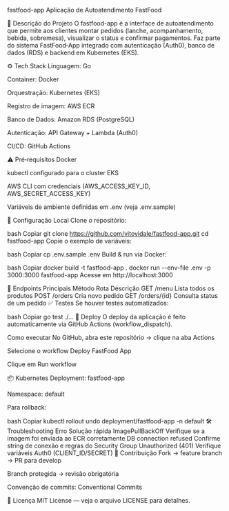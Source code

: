 fastfood-app
Aplicação de Autoatendimento FastFood

📄 Descrição do Projeto
O fastfood-app é a interface de autoatendimento que permite aos clientes montar pedidos (lanche, acompanhamento, bebida, sobremesa), visualizar o status e confirmar pagamentos. Faz parte do sistema FastFood‑App integrado com autenticação (Auth0), banco de dados (RDS) e backend em Kubernetes (EKS).

⚙️ Tech Stack
Linguagem: Go

Container: Docker

Orquestração: Kubernetes (EKS)

Registro de imagem: AWS ECR

Banco de Dados: Amazon RDS (PostgreSQL)

Autenticação: API Gateway + Lambda (Auth0)

CI/CD: GitHub Actions

⚠️ Pré‑requisitos
Docker

kubectl configurado para o cluster EKS

AWS CLI com credenciais (AWS_ACCESS_KEY_ID, AWS_SECRET_ACCESS_KEY)

Variáveis de ambiente definidas em .env (veja .env.sample)

🔧 Configuração Local
Clone o repositório:

bash
Copiar
git clone https://github.com/vitovidale/fastfood-app.git
cd fastfood-app
Copie o exemplo de variáveis:

bash
Copiar
cp .env.sample .env
Build & run via Docker:

bash
Copiar
docker build -t fastfood-app .
docker run --env-file .env -p 3000:3000 fastfood-app
Acesse em http://localhost:3000

📡 Endpoints Principais
Método	Rota	Descrição
GET	/menu	Lista todos os produtos
POST	/orders	Cria novo pedido
GET	/orders/{id}	Consulta status de um pedido
✅ Testes
Se houver testes automatizados:

bash
Copiar
go test ./...
🚀 Deploy
O deploy da aplicação é feito automaticamente via GitHub Actions (workflow_dispatch).

Como executar
No GitHub, abra este repositório → clique na aba Actions

Selecione o workflow Deploy FastFood App

Clique em Run workflow

📦 Kubernetes
Deployment: fastfood-app

Namespace: default

Para rollback:

bash
Copiar
kubectl rollout undo deployment/fastfood-app -n default
🛠 Troubleshooting
Erro	Solução rápida
ImagePullBackOff	Verifique se a imagem foi enviada ao ECR corretamente
DB connection refused	Confirme string de conexão e regras do Security Group
Unauthorized (401)	Verifique variáveis Auth0 (CLIENT_ID/SECRET)
🤝 Contribuição
Fork → feature branch → PR para develop

Branch protegida → revisão obrigatória

Convenção de commits: Conventional Commits

📜 Licença
MIT License — veja o arquivo LICENSE para detalhes.
